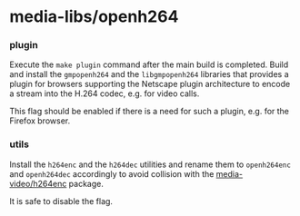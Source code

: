# media-libs/openh264

### plugin
Execute the `make plugin` command after the main build is completed. Build and install the `gmpopenh264` and the `libgmpopenh264` libraries that provides a plugin for browsers supporting the Netscape plugin architecture to encode a stream into the H.264 codec, e.g. for video calls.

This flag should be enabled if there is a need for such a plugin, e.g. for the Firefox browser.

### utils
Install the `h264enc` and the `h264dec` utilities and rename them to `openh264enc` and `openh264dec` accordingly to avoid collision with the [media-video/h264enc](../media-video/h264enc.md) package.

It is safe to disable the flag.
